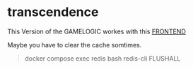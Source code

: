 # transcendence

 
This Version of the GAMELOGIC workes with this [FRONTEND](http://127.0.0.1:8080/test_frontend/test_pong.html)

Maybe you have to clear the cache somtimes. 
> docker compose exec redis bash
> redis-cli
> FLUSHALL
